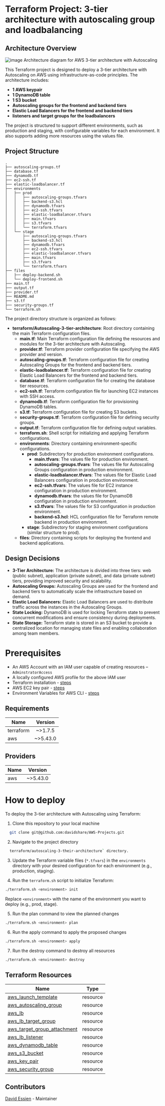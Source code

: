 # Terraform Project: 3-tier architecture with autoscaling group and loadbalancing
## Architecture Overview
![image Architecture diagram for AWS 3-tier architecture with Autoscaling](../../images/AWS%203-tier%20architecture%20with%20Autoscaling.svg)

This Terraform project is designed to deploy a 3-tier architecture with Autoscaling on AWS using infrastructure-as-code principles. The architecture includes:

- **1 AWS keypair**
- **1 DynamoDB table**
- **1 S3 bucket**
- **Autoscaling groups for the frontend and backend tiers**
- **Elastic Load Balancers for the frontend and backend tiers**
- **listeners and target groups for the loadbalancers**

The project is structured to support different environments, such as production and staging, with configurable variables for each environment. It also supports adding more resources using the values file.

## Project Structure
```
.
├── autoscaling-groups.tf
├── database.tf
├── dynamodb.tf
├── ec2-ssh.tf
├── elastic-loadbalancer.tf
├── environments
│   ├── prod
│   │   ├── autoscaling-groups.tfvars
│   │   ├── backend-s3.hcl
│   │   ├── dynamodb.tfvars
│   │   ├── ec2-ssh.tfvars
│   │   ├── elastic-loadbalancer.tfvars
│   │   ├── main.tfvars
│   │   ├── s3.tfvars
│   │   └── terraform.tfvars
│   └── stage
│       ├── autoscaling-groups.tfvars
│       ├── backend-s3.hcl
│       ├── dynamodb.tfvars
│       ├── ec2-ssh.tfvars
│       ├── elastic-loadbalancer.tfvars
│       ├── main.tfvars
│       ├── s3.tfvars
│       └── terraform.tfvars
├── files
│   ├── deploy-backend.sh
│   └── deploy-frontend.sh
├── main.tf
├── output.tf
├── provider.tf
├── README.md
├── s3.tf
├── security-groups.tf
└── terraform.sh
```

The project directory structure is organized as follows:

- **terraform/Autoscaling-3-tier-architecture**: Root directory containing the main Terraform configuration files.
  - **main.tf**: Main Terraform configuration file defining the resources and modules for the 3-tier architecture with Autoscaling.
  - **provider.tf**: Terraform provider configuration file specifying the AWS provider and version.
  - **autoscaling-groups.tf**: Terraform configuration file for creating Autoscaling Groups for the frontend and backend tiers.
  - **elastic-loadbalancer.tf**: Terraform configuration file for creating Elastic Load Balancers for the frontend and backend tiers.
  - **database.tf**: Terraform configuration file for creating the database tier resources.
  - **ec2-ssh.tf**: Terraform configuration file for launching EC2 instances with SSH access.
  - **dynamodb.tf**: Terraform configuration file for provisioning DynamoDB tables.
  - **s3.tf**: Terraform configuration file for creating S3 buckets.
  - **security-groups.tf**: Terraform configuration file for defining security groups.
  - **output.tf**: Terraform configuration file for defining output variables.
  - **terraform.sh**: Shell script for initializing and applying Terraform configurations.
  - **environments**: Directory containing environment-specific configurations.
    - **prod**: Subdirectory for production environment configurations.
      - **main.tfvars**: The values file for production environment.
      - **autoscaling-groups.tfvars**: The values file for Autoscaling Groups configuration in production environment.
      - **elastic-loadbalancer.tfvars**: The values file for Elastic Load Balancers configuration in production environment.
      - **ec2-ssh.tfvars**: The values file for EC2 instance configuration in production environment.
      - **dynamodb.tfvars**: the values file for DynamoDB configuration in production environment.
      - **s3.tfvars**: The values file for S3 configuration in production environment.
      - **backend-s3.hcl**: HCL configuration file for Terraform remote backend in production environment.
    - **stage**: Subdirectory for staging environment configurations (similar structure to prod).
  - **files**: Directory containing scripts for deploying the frontend and backend applications.

## Design Decisions
- **3-Tier Architecture:** The architecture is divided into three tiers: web (public subnet), application (private subnet), and data (private subnet) tiers, providing improved security and scalability.
- **Autoscaling Groups:** Autoscaling Groups are used for the frontend and backend tiers to automatically scale the infrastructure based on demand.
- **Elastic Load Balancers:** Elastic Load Balancers are used to distribute traffic across the instances in the Autoscaling Groups.
- **State Locking:** DynamoDB is used for locking Terraform state to prevent concurrent modifications and ensure consistency during deployments.
- **State Storage:** Terraform state is stored in an S3 bucket to provide a centralized location for managing state files and enabling collaboration among team members.

# Prerequisites
* An AWS Account with an IAM user capable of creating resources – `AdminstratorAccess`
* A locally configured AWS profile for the above IAM user
* Terraform installation - [steps](https://learn.hashicorp.com/tutorials/terraform/install-cli)
* AWS EC2 key pair - [steps](https://docs.aws.amazon.com/AWSEC2/latest/UserGuide/ec2-key-pairs.html)
* Environment Variables for AWS CLI - [steps](https://docs.aws.amazon.com/cli/latest/userguide/cli-configure-envvars.html)

## Requirements
| Name          | Version       |
| ------------- |:-------------:|
| terraform     | ~>1.7.5       |
| aws           | ~>5.43.0      |

## Providers
| Name          | Version       |
| ------------- |:-------------:|
| aws           | ~>5.43.0      |

# How to deploy

To deploy the 3-tier architecture with Autoscaling using Terraform:

1. Clone this repository to your local machine 
```bash
  git clone git@github.com:davidshare/AWS-Projects.git
```
2. Navigate to the project directory
```bash
  terraform/autoscaling-3-their-architecture` directory.
```
3. Update the Terraform variable files (`*.tfvars`) in the `environments` directory with your desired configuration for each environment (e.g., production, staging).
   
4. Run the `terraform.sh` script to initialize Terraform:

```bash
./terraform.sh <environment> init
```

Replace `<environment>` with the name of the environment you want to deploy (e.g., prod, stage).

5. Run the plan command to view the planned changes

```bash
./terraform.sh <environment> plan
```

6. Run the apply command to apply the proposed changes

```bash
./terraform.sh <environment> apply
```

7. Run the destroy command to destroy all resources

```bash
./terraform.sh <environment> destroy
```

## Terraform Resources
| Name          | Type       |
| ------------- |:-------------:|
| [aws_launch_template](https://registry.terraform.io/providers/hashicorp/aws/latest/docs/resources/launch_template) | resource |
| [aws_autoscaling_group](https://registry.terraform.io/providers/hashicorp/aws/latest/docs/resources/autoscaling_group) | resource |
| [aws_lb](https://registry.terraform.io/providers/hashicorp/aws/latest/docs/resources/lb) | resource |
| [aws_lb_target_group](https://registry.terraform.io/providers/hashicorp/aws/latest/docs/resources/lb_target_group) | resource |
| [aws_target_group_attachment](https://registry.terraform.io/providers/hashicorp/aws/latest/docs/resources/lb_target_group_attachment) | resource |
| [aws_lb_listener](https://registry.terraform.io/providers/hashicorp/aws/latest/docs/resources/lb_listener) | resource |
| [aws_dynamodb_table](https://registry.terraform.io/providers/hashicorp/aws/latest/docs/resources/dynamodb_table) | resource |
| [aws_s3_bucket](https://registry.terraform.io/providers/hashicorp/aws/latest/docs/resources/s3_bucket) | resource |
| [aws_key_pair](https://registry.terraform.io/providers/hashicorp/aws/latest/docs/resources/key_pair) | resource |
| [aws_security_group](https://registry.terraform.io/providers/hashicorp/aws/latest/docs/resources/security_group) | resource |

## Contributors
[David Essien](https://github.com/davidshare) - Maintainer